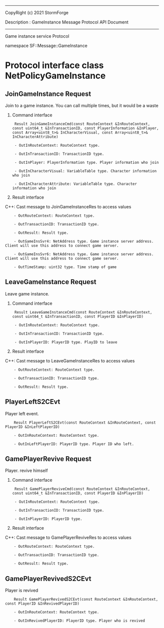 ﻿***
 
 CopyRight (c) 2021 StormForge
 
 Description : GameInstance Message Protocol API Document

***



Game instance service Protocol

namespace SF::Message::GameInstance


# Protocol interface class NetPolicyGameInstance
## JoinGameInstance Request
Join to a game instance. You can call multiple times, but it would be a waste

1. Command interface

        Result JoinGameInstanceCmd(const RouteContext &InRouteContext, const uint64_t &InTransactionID, const PlayerInformation &InPlayer, const Array<uint8_t>& InCharacterVisual, const Array<uint8_t>& InCharacterAttribute)

		- OutInRouteContext: RouteContext type. 

		- OutInTransactionID: TransactionID type. 

		- OutInPlayer: PlayerInformation type. Player information who join

		- OutInCharacterVisual: VariableTable type. Character information who join

		- OutInCharacterAttribute: VariableTable type. Character information who join

2. Result interface

C++: Cast message to JoinGameInstanceRes to access values


		- OutRouteContext: RouteContext type. 

		- OutTransactionID: TransactionID type. 

		- OutResult: Result type. 

		- OutGameInsSvr4: NetAddress type. Game instance server address. Client will use this address to connect game server.

		- OutGameInsSvr6: NetAddress type. Game instance server address. Client will use this address to connect game server.

		- OutTimeStamp: uint32 type. Time stamp of game


## LeaveGameInstance Request
Leave game instance.

1. Command interface

        Result LeaveGameInstanceCmd(const RouteContext &InRouteContext, const uint64_t &InTransactionID, const PlayerID &InPlayerID)

		- OutInRouteContext: RouteContext type. 

		- OutInTransactionID: TransactionID type. 

		- OutInPlayerID: PlayerID type. PlayID to leave

2. Result interface

C++: Cast message to LeaveGameInstanceRes to access values


		- OutRouteContext: RouteContext type. 

		- OutTransactionID: TransactionID type. 

		- OutResult: Result type. 


## PlayerLeftS2CEvt
Player left event.

        Result PlayerLeftS2CEvt(const RouteContext &InRouteContext, const PlayerID &InLeftPlayerID)

		- OutInRouteContext: RouteContext type. 

		- OutInLeftPlayerID: PlayerID type. Player ID who left.


## GamePlayerRevive Request
Player. revive himself

1. Command interface

        Result GamePlayerReviveCmd(const RouteContext &InRouteContext, const uint64_t &InTransactionID, const PlayerID &InPlayerID)

		- OutInRouteContext: RouteContext type. 

		- OutInTransactionID: TransactionID type. 

		- OutInPlayerID: PlayerID type. 

2. Result interface

C++: Cast message to GamePlayerReviveRes to access values


		- OutRouteContext: RouteContext type. 

		- OutTransactionID: TransactionID type. 

		- OutResult: Result type. 


## GamePlayerRevivedS2CEvt
Player is revived

        Result GamePlayerRevivedS2CEvt(const RouteContext &InRouteContext, const PlayerID &InRevivedPlayerID)

		- OutInRouteContext: RouteContext type. 

		- OutInRevivedPlayerID: PlayerID type. Player who is revived








